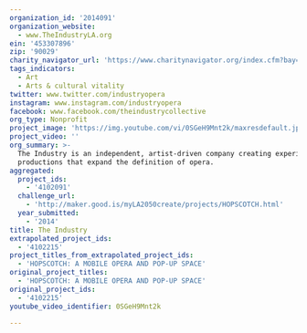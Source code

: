 ```yaml
---
organization_id: '2014091'
organization_website:
  - www.TheIndustryLA.org
ein: '453307896'
zip: '90029'
charity_navigator_url: 'https://www.charitynavigator.org/index.cfm?bay=search.profile&ein=453307896'
tags_indicators:
  - Art
  - Arts & cultural vitality
twitter: www.twitter.com/industryopera
instagram: www.instagram.com/industryopera
facebook: www.facebook.com/theindustrycollective
org_type: Nonprofit
project_image: 'https://img.youtube.com/vi/0SGeH9Mnt2k/maxresdefault.jpg'
project_video: ''
org_summary: >-
  The Industry is an independent, artist-driven company creating experimental
  productions that expand the definition of opera.
aggregated:
  project_ids:
    - '4102091'
  challenge_url:
    - 'http://maker.good.is/myLA2050create/projects/HOPSCOTCH.html'
  year_submitted:
    - '2014'
title: The Industry
extrapolated_project_ids:
  - '4102215'
project_titles_from_extrapolated_project_ids:
  - 'HOPSCOTCH: A MOBILE OPERA AND POP-UP SPACE'
original_project_titles:
  - 'HOPSCOTCH: A MOBILE OPERA AND POP-UP SPACE'
original_project_ids:
  - '4102215'
youtube_video_identifier: 0SGeH9Mnt2k

---
```


